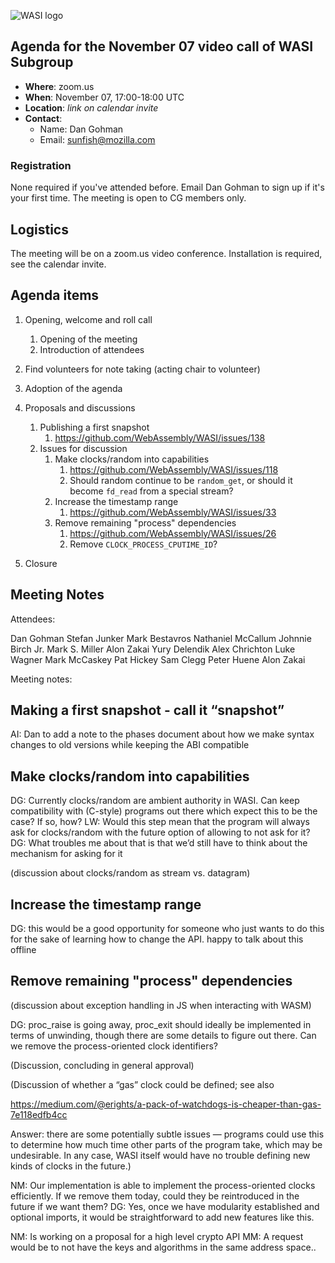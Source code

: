 ![WASI logo](https://raw.githubusercontent.com/WebAssembly/WASI/main/WASI.png)

## Agenda for the November 07 video call of WASI Subgroup

- **Where**: zoom.us
- **When**: November 07, 17:00-18:00 UTC
- **Location**: *link on calendar invite*
- **Contact**:
    - Name: Dan Gohman
    - Email: sunfish@mozilla.com

### Registration

None required if you've attended before. Email Dan Gohman to sign up if it's
your first time. The meeting is open to CG members only.

## Logistics

The meeting will be on a zoom.us video conference.
Installation is required, see the calendar invite.

## Agenda items

1. Opening, welcome and roll call
    1. Opening of the meeting
    1. Introduction of attendees
1. Find volunteers for note taking (acting chair to volunteer)
1. Adoption of the agenda
1. Proposals and discussions
    1. Publishing a first snapshot
         1. https://github.com/WebAssembly/WASI/issues/138
    1. Issues for discussion
         1. Make clocks/random into capabilities
             1. https://github.com/WebAssembly/WASI/issues/118
             1. Should random continue to be `random_get`, or should it become
                `fd_read` from a special stream?
         1. Increase the timestamp range
             1. https://github.com/WebAssembly/WASI/issues/33 
         1. Remove remaining "process" dependencies
             1. https://github.com/WebAssembly/WASI/issues/26
             1. Remove `CLOCK_PROCESS_CPUTIME_ID`?

1. Closure

## Meeting Notes

Attendees:

Dan Gohman
Stefan Junker
Mark Bestavros
Nathaniel McCallum
Johnnie Birch Jr.
Mark S. Miller
Alon Zakai
Yury Delendik
Alex Chrichton
Luke Wagner
Mark McCaskey
Pat Hickey
Sam Clegg
Peter Huene
Alon Zakai


Meeting notes:

## Making a first snapshot - call it “snapshot”

AI: Dan to add a note to the phases document about how we make syntax changes to old versions while keeping the ABI compatible

## Make clocks/random into capabilities 

DG: Currently clocks/random are ambient authority in WASI. Can keep compatibility with (C-style) programs out there which expect this to be the case? If so, how?
LW: Would this step mean that the program will always ask for clocks/random with the future option of allowing to not ask for it?
DG: What troubles me about that is that we’d still have to think about the mechanism for asking for it

(discussion about clocks/random as stream vs. datagram)

## Increase the timestamp range 

DG: this would be a good opportunity for someone who just wants to do this for the sake of learning how to change the API. happy to talk about this offline

## Remove remaining "process" dependencies 

(discussion about exception handling in JS when interacting with WASM)

DG: proc_raise is going away, proc_exit should ideally be implemented in terms of unwinding, though there are some details to figure out there. Can we remove the process-oriented clock identifiers?

(Discussion, concluding in general approval)

(Discussion of whether a “gas” clock could be defined; see also

https://medium.com/@erights/a-pack-of-watchdogs-is-cheaper-than-gas-7e118edfb4cc

Answer: there are some potentially subtle issues — programs could use this to determine how much time other parts of the program take, which may be undesirable. In any case, WASI itself would have no trouble defining new kinds of clocks in the future.)

NM: Our implementation is able to implement the process-oriented clocks efficiently. If we remove them today, could they be reintroduced in the future if we want them?
DG: Yes, once we have modularity established and optional imports, it would be straightforward to add new features like this.

NM: Is working on a proposal for a high level crypto API
MM: A request would be to not have the keys and algorithms in the same address space.. 
